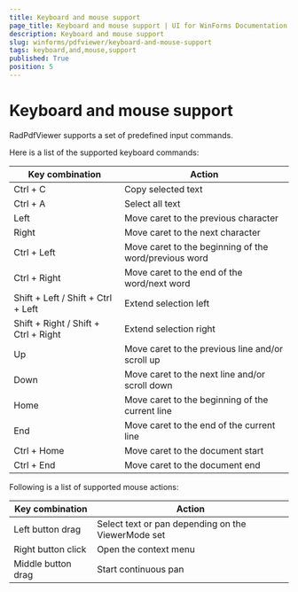 ```yaml
---
title: Keyboard and mouse support
page_title: Keyboard and mouse support | UI for WinForms Documentation
description: Keyboard and mouse support
slug: winforms/pdfviewer/keyboard-and-mouse-support
tags: keyboard,and,mouse,support
published: True
position: 5
---
```


# Keyboard and mouse support

RadPdfViewer supports a set of predefined input commands.

Here is a list of the supported keyboard commands:

|  __Key combination__  |  __Action__  |
| ------ | ------ |
|Ctrl + C|Copy selected text|
|Ctrl + A|Select all text|
|Left|Move caret to the previous character|
|Right|Move caret to the next character|
|Ctrl + Left|Move caret to the beginning of the word/previous word|
|Ctrl + Right|Move caret to the end of the word/next word|
|Shift + Left / Shift + Ctrl + Left|Extend selection left|
|Shift + Right / Shift + Ctrl + Right|Extend selection right|
|Up|Move caret to the previous line and/or scroll up|
|Down|Move caret to the next line and/or scroll down|
|Home|Move caret to the beginning of the current line|
|End|Move caret to the end of the current line|
|Ctrl + Home|Move caret to the document start|
|Ctrl + End|Move caret to the document end|

Following is a list of supported mouse actions:

|  __Key combination__  |  __Action__  |
| ------ | ------ |
|Left button drag|Select text or pan depending on the ViewerMode set|
|Right button click|Open the context menu|
|Middle button drag|Start continuous pan|

